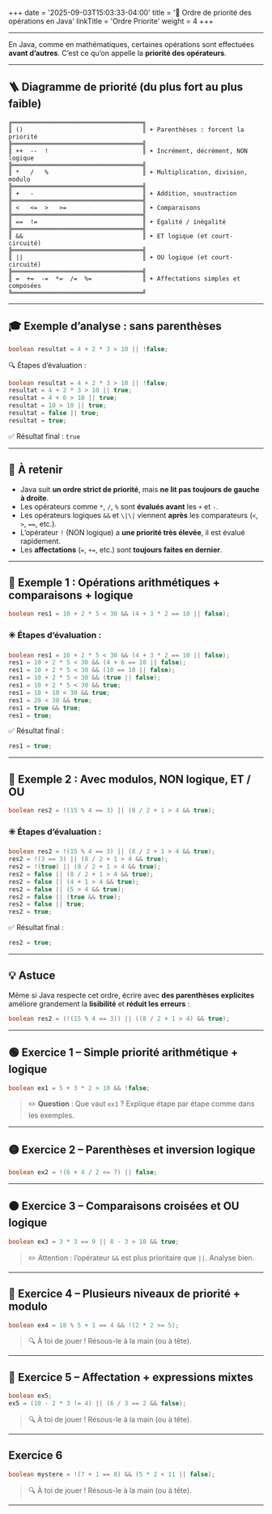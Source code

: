 +++
date = '2025-09-03T15:03:33-04:00'
title = '🧭 Ordre de priorité des opérations en Java'
linkTitle = 'Ordre Priorite'
weight = 4
+++


---

En Java, comme en mathématiques, certaines opérations sont effectuées **avant d’autres**. C’est ce qu’on appelle la **priorité des opérateurs**.

---

## 🪜 Diagramme de priorité (du plus fort au plus faible)


```text
╔════════════════════════════════════╗
║ ()                                 ║ ➤ Parenthèses : forcent la priorité
╠════════════════════════════════════╣
║ ++  --  !                          ║ ➤ Incrément, décrément, NON logique
╠════════════════════════════════════╣
║ *   /   %                          ║ ➤ Multiplication, division, modulo
╠════════════════════════════════════╣
║ +   -                              ║ ➤ Addition, soustraction
╠════════════════════════════════════╣
║ <   <=  >   >=                     ║ ➤ Comparaisons
╠════════════════════════════════════╣
║ ==  !=                             ║ ➤ Égalité / inégalité
╠════════════════════════════════════╣
║ &&                                 ║ ➤ ET logique (et court-circuité)
╠════════════════════════════════════╣
║ ||                                 ║ ➤ OU logique (et court-circuité)
╠════════════════════════════════════╣
║ =  +=  -=  *=  /=  %=              ║ ➤ Affectations simples et composées
╚════════════════════════════════════╝
```

---

## 🎓 Exemple d’analyse : sans parenthèses

```java
boolean resultat = 4 + 2 * 3 > 10 || !false;
```

🔍 Étapes d’évaluation :
```java
boolean resultat = 4 + 2 * 3 > 10 || !false;
resultat = 4 + 2 * 3 > 10 || true;
resultat = 4 + 6 > 10 || true;
resultat = 10 > 10 || true;
resultat = false || true;
resultat = true;


```


✅ Résultat final : `true`

---

## 🧪 À retenir

* Java suit **un ordre strict de priorité**, mais **ne lit pas toujours de gauche à droite**.
* Les opérateurs comme `*`, `/`, `%` sont **évalués avant** les `+` et `-`.
* Les opérateurs logiques `&&` et `\|\|` viennent **après** les comparateurs (`<`, `>`, `==`, etc.).
* L’opérateur `!` (NON logique) a **une priorité très élevée**, il est évalué rapidement.
* Les **affectations** (`=`, `+=`, etc.) sont **toujours faites en dernier**.

---

## 🧩 Exemple 1 : Opérations arithmétiques + comparaisons + logique

```java
boolean res1 = 10 + 2 * 5 < 30 && (4 + 3 * 2 == 10 || false);
```

### ✳️ Étapes d’évaluation :

```java
boolean res1 = 10 + 2 * 5 < 30 && (4 + 3 * 2 == 10 || false);
res1 = 10 + 2 * 5 < 30 && (4 + 6 == 10 || false);
res1 = 10 + 2 * 5 < 30 && (10 == 10 || false);
res1 = 10 + 2 * 5 < 30 && (true || false);
res1 = 10 + 2 * 5 < 30 && true;
res1 = 10 + 10 < 30 && true;
res1 = 20 < 30 && true;
res1 = true && true;
res1 = true;
```

✅ Résultat final :

```java
res1 = true;
```

---

## 🧠 Exemple 2 : Avec modulos, NON logique, ET / OU

```java
boolean res2 = !(15 % 4 == 3) || (8 / 2 + 1 > 4 && true);
```

### ✳️ Étapes d’évaluation :

```java
boolean res2 = !(15 % 4 == 3) || (8 / 2 + 1 > 4 && true);
res2 = !(3 == 3) || (8 / 2 + 1 > 4 && true);
res2 = !(true) || (8 / 2 + 1 > 4 && true);
res2 = false || (8 / 2 + 1 > 4 && true);
res2 = false || (4 + 1 > 4 && true);
res2 = false || (5 > 4 && true);
res2 = false || (true && true);
res2 = false || true;
res2 = true;

```

✅ Résultat final :

```java
res2 = true;
```

---

## 💡 Astuce

Même si Java respecte cet ordre, écrire avec **des parenthèses explicites** améliore grandement la **lisibilité** et **réduit les erreurs** :

```java
boolean res2 = (!(15 % 4 == 3)) || ((8 / 2 + 1 > 4) && true);
```

---

## 🟢 **Exercice 1 – Simple priorité arithmétique + logique**

```java
boolean ex1 = 5 + 3 * 2 > 10 && !false;
```

> ✏️ **Question** : Que vaut `ex1` ?
> Explique étape par étape comme dans les exemples.

---

## 🟡 **Exercice 2 – Parenthèses et inversion logique**

```java
boolean ex2 = !(6 + 4 / 2 <= 7) || false;
```

---

## 🟠 **Exercice 3 – Comparaisons croisées et OU logique**

```java
boolean ex3 = 3 * 3 == 9 || 8 - 3 > 10 && true;
```

> ✏️ Attention : l’opérateur `&&` est plus prioritaire que `||`. Analyse bien.

---

## 🔴 **Exercice 4 – Plusieurs niveaux de priorité + modulo**

```java
boolean ex4 = 18 % 5 + 1 == 4 && !(2 * 2 >= 5);
```

> 🔍 À toi de jouer ! Résous-le à la main (ou à tête).

---

## 🔴 **Exercice 5 – Affectation + expressions mixtes**

```java
boolean ex5;
ex5 = (10 - 2 * 3 != 4) || (6 / 3 == 2 && false);
```

> 🔍 À toi de jouer ! Résous-le à la main (ou à tête).

---

## Exercice 6

```java
boolean mystere = !(7 + 1 == 8) && (5 * 2 < 11 || false);
```

> 🔍 À toi de jouer ! Résous-le à la main (ou à tête).

---

